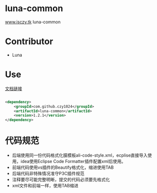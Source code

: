 # luna-common

www.isczy.tk luna-common

# Contributor

- Luna

# Use

[文档链接](https://czy1024.github.io/luna-common/)

```xml

<dependency>
    <groupId>com.github.czy1024</groupId>
    <artifactId>luna-common</artifactId>
    <version>1.2.1</version>
</dependency>

```

# 代码规范

- 后端使用同一份代码格式化膜模板ali-code-style.xml，ecplise直接导入使用，idea使用Eclipse Code Formatter插件配置xml后使用。
- 前端代码使用vs插件的Beautify格式化，缩进使用TAB
- 后端代码非特殊情况准守P3C插件规范
- 注释要尽可能完整明晰，提交的代码必须要先格式化
- xml文件和前端一样，使用TAB缩进
